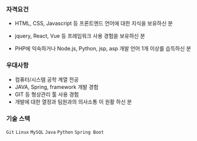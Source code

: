 

### 자격요건

*  HTML, CSS, Javascript 등 프론트엔드 언어에 대한 지식을 보유하신 분 

* jquery, React, Vue 등 프레임워크 사용 경험을 보유하신 분 

* PHP에 익숙하거나 Node.js, Python, jsp, asp 개발 언어 1개 이상를 습득하신 분 



### 우대사항

* 컴퓨터/시스템 공학 계열 전공 
*  JAVA, Spring, framework 개발 경험 
* GIT 등 형상관리 툴 사용 경험
* 개발에 대한 열정과 팀원과의 의사소통 이 원활 하신 분 



### 기술 스택

`Git` `Linux` `MySQL`  `Java` `Python`  `Spring Boot`